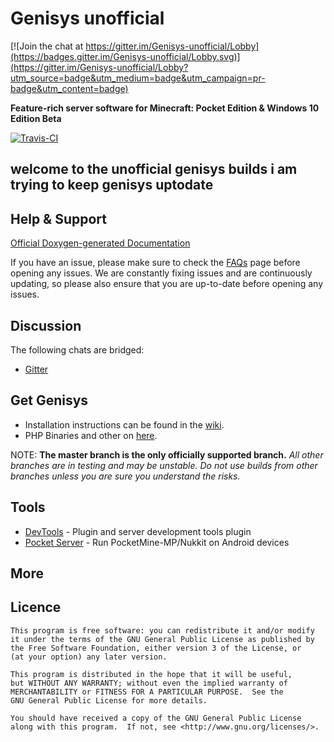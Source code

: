 Genisys unofficial
===================

[![Join the chat at https://gitter.im/Genisys-unofficial/Lobby](https://badges.gitter.im/Genisys-unofficial/Lobby.svg)](https://gitter.im/Genisys-unofficial/Lobby?utm_source=badge&utm_medium=badge&utm_campaign=pr-badge&utm_content=badge)

__Feature-rich server software for Minecraft: Pocket Edition & Windows 10 Edition Beta__

[![Travis-CI](https://img.shields.io/travis/caspervanneck/Genisys/master.svg)](https://travis-ci.org/caspervanneck/Genisys)

## welcome to the unofficial genisys builds  i am trying to keep genisys uptodate

Help & Support
-------------
[Official Doxygen-generated Documentation](https://storage.googleapis.com/itx-technologies-141911.appspot.com/docs/genisys/index.html)

If you have an issue, please make sure to check the [FAQs](https://github.com/iTXTech/Genisys/wiki/FAQs) page before opening any issues. We are constantly fixing issues and are continuously updating, so please also ensure that you are up-to-date before opening any issues.


Discussion
-------------
The following chats are bridged:

* [Gitter](https://gitter.im/caspervanneck/Genisys?utm_source=badge&utm_medium=badge&utm_campaign=pr-badge&utm_content=badge)

Get Genisys
-------------
* Installation instructions can be found in the [wiki](https://github.com/iTXTech/Genisys/wiki).
* PHP Binaries and other on [here](https://itxtech.org/genisys/get/).

NOTE: **The master branch is the only officially supported branch.**
_All other branches are in testing and may be unstable. Do not use builds from other branches unless you are sure you understand the risks._

Tools
-------------
* [DevTools](https://github.com/pmmp/PocketMine-DevTools) - Plugin and server development tools plugin
* [Pocket Server](https://github.com/fengberd/MinecraftPEServer) - Run PocketMine-MP/Nukkit on Android devices

More
-------------

Licence
-------------
	This program is free software: you can redistribute it and/or modify
	it under the terms of the GNU General Public License as published by
	the Free Software Foundation, either version 3 of the License, or
	(at your option) any later version.

	This program is distributed in the hope that it will be useful,
	but WITHOUT ANY WARRANTY; without even the implied warranty of
	MERCHANTABILITY or FITNESS FOR A PARTICULAR PURPOSE.  See the
	GNU General Public License for more details.

	You should have received a copy of the GNU General Public License
	along with this program.  If not, see <http://www.gnu.org/licenses/>.

